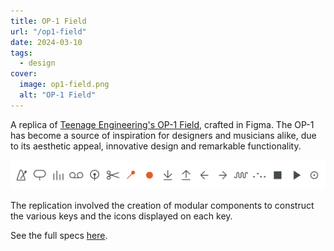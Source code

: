 ```yaml
---
title: OP-1 Field
url: "/op1-field"
date: 2024-03-10
tags:
  - design
cover:
  image: op1-field.png
  alt: "OP-1 Field"
---
```


A replica of [Teenage Engineering's OP-1 Field](https://teenage.engineering/store/op-1-field/), crafted in Figma. The OP-1 has become a source of inspiration for designers and musicians alike, due to its aesthetic appeal, innovative design and remarkable functionality.

![Icons](icons.png "Title")

The replication involved the creation of modular components to construct the various keys and the icons displayed on each key.

See the full specs [here](https://www.figma.com/community/file/1305106975990547623/op-1-field).
